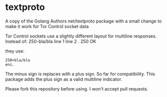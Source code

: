 # textproto
A copy of the Golang Authors net/textproto package with a small change to make it work for Tor Control socket data

Tor Control sockets use a slightly different layout for multiline responses.
Instead of:
    250-bla/bla
    line 1
    line 2
    .
    250 OK

they use:

    250+bla/bla
    enz.

The minus sign is replaces with a plus sign. So far for compatibility.
This package adds the plus sign as a valid multiline indicator.

Please fork this repository before using. I won't accept pull requests.
